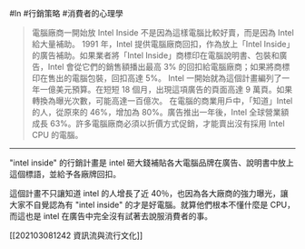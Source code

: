 #ln #行銷策略 #消費者的心理學 

>電腦廠商一開始放 Intel Inside 不是因為這樣電腦比較好賣，而是因為 Intel 給大量補助。
1991 年，Intel 提供電腦廠商回扣，作為放上「Intel Inside」的廣告補助。如果業者將「Intel Inside」商標印在電腦說明書、包裝和廣告，Intel 會從它們的銷售額播出最高 3% 的回扣給電腦廠商；如果將商標印在售出的電腦包裝，回扣高達 5%。
Intel 一開始就為這個計畫編列了一年一億美元預算。在短短 18 個月，出現這項廣告的頁面高達 9 萬頁。如果轉換為曝光次數，可能高達一百億次。
在電腦的商業用戶中，「知道」Intel 的人，從原來的 46%，增加為 80%。廣告推出一年後，Intel 全球營業額成長 63%。許多電腦廠商必須以折價方式促銷，才能賣出沒有採用 Intel CPU 的電腦。

---

"intel inside" 的行銷計畫是 intel 砸大錢補貼各大電腦品牌在廣告、說明書中放上這個標語，並給予各廠牌回扣。

這個計畫不只讓知道 intel 的人增長了近 40％，也因為各大廠商的強力曝光，讓大家不自覺認為有 "intel inside" 的才是好電腦。就算他們根本不懂什麼是 CPU，而這也是 intel 在廣告中完全沒有試著去說服消費者的事。

[[202103081242 資訊流與流行文化]]